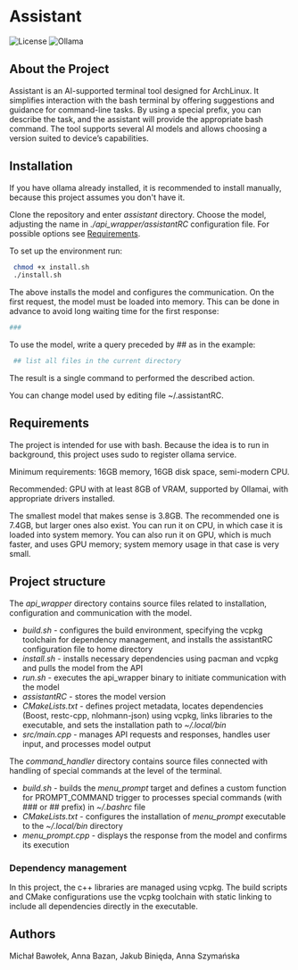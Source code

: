 # Assistant

<!--
![ArchLinux](https://img.shields.io/badge/Arch%20Linux-1793D1?logo=arch-linux&logoColor=fff&style=flat-square)
-->
![License](https://img.shields.io/badge/license-MIT-green)
![Ollama](https://img.shields.io/badge/Ollama-AI%20Assistant-blue?logo=ollama&logoColor=white&style=flat)

## About the Project
Assistant is an AI-supported terminal tool designed for ArchLinux. It simplifies interaction with the bash terminal by offering suggestions and guidance for command-line tasks. By using a special prefix, you can describe the task, and the assistant will provide the appropriate bash command. The tool supports several AI models and allows choosing a version suited to device’s capabilities.

## Installation
If you have ollama already installed, it is recommended to install manually, because this project assumes you don't have it.

Clone the repository and enter *assistant* directory. Choose the model, adjusting the name in *./api_wrapper/assistantRC* configuration file. For possible options see [Requirements](#requirements).

To set up the environment run:
   ```bash
    chmod +x install.sh
    ./install.sh
   ```
The above installs the model and configures the communication. On the first request, the model must be loaded into memory. This can be done in advance to avoid long waiting time for the first response:
   ```bash
   ###
   ```
To use the model, write a query preceded by ## as in the example:
   ```bash
    ## list all files in the current directory
   ```
The result is a single command to performed the described action.

You can change model used by editing file ~/.assistantRC.

## <a id="requirements"></a>Requirements
The project is intended for use with bash. Because the idea is to run in background, this project uses sudo to register ollama service.

Minimum requirements:
16GB memory, 16GB disk space, semi-modern CPU.

Recommended:
GPU with at least 8GB of VRAM, supported by Ollamai, with appropriate drivers installed.

The smallest model that makes sense is 3.8GB. The recommended one is 7.4GB, but larger ones also exist. You can run it on CPU, in which case it is loaded into system memory. You can also run it on GPU, which is much faster, and uses GPU memory; system memory usage in that case is very small.

## Project structure
The *api_wrapper* directory contains source files related to installation, configuration and communication with the model.
- *build.sh* - configures the build environment, specifying the vcpkg toolchain for dependency management, and installs the assistantRC configuration file to home directory
- *install.sh* - installs necessary dependencies using pacman and vcpkg and pulls the model from the API
- *run.sh* - executes the api_wrapper binary to initiate communication with the model
- *assistantRC* - stores the model version
- *CMakeLists.txt* - defines project metadata, locates dependencies (Boost, restc-cpp, nlohmann-json) using vcpkg, links libraries to the executable, and sets the installation path to *~/.local/bin*
- *src/main.cpp* - manages API requests and responses, handles user input, and processes model output

The *command_handler* directory contains source files connected with handling of special commands at the level of the terminal.
- *build.sh* - builds the *menu_prompt* target and defines a custom function for PROMPT_COMMAND trigger to processes special commands (with ### or ## prefix) in *~/.bashrc* file
- *CMakeLists.txt* - configures the installation of *menu_prompt* executable to the *~/.local/bin* directory
- *menu_prompt.cpp* - displays the response from the model and confirms its execution

### Dependency management
In this project, the c++ libraries are managed using vcpkg. The build scripts and CMake configurations use the vcpkg toolchain with static linking to include all dependencies directly in the executable.

## Authors
Michał Bawołek, Anna Bazan, Jakub Binięda, Anna Szymańska
